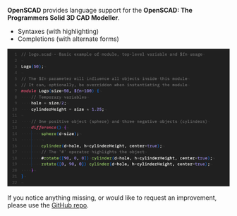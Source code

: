 **OpenSCAD** provides language support for the **OpenSCAD: The Programmers Solid 3D CAD Modeller**.

- Syntaxes (with highlighting)
- Completions (with alternate forms)

![](https://raw.githubusercontent.com/gingerbeardman/OpenSCAD-Syntax/refs/heads/main/screenshot.png)

If you notice anything missing, or would like to request an improvement, please use the [GitHub repo](https://github.com/gingerbeardman/OpenSCAD-Syntax/issues).
